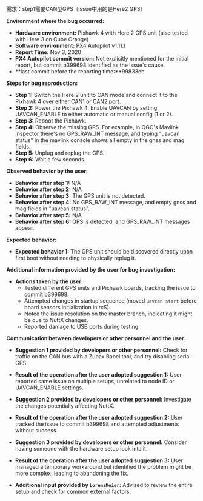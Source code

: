 需求：step1需要CAN型GPS（issue中用的是Here2 GPS）

**Environment where the bug occurred:**

- **Hardware environment:** Pixhawk 4 with Here 2 GPS unit (also tested with Here 3 on Cube Orange)
- **Software environment:** PX4 Autopilot v1.11.1
- **Report Time:** Nov 3, 2020
- **PX4 Autopilot commit version:** Not explicitly mentioned for the initial report, but commit b399698 identified as the issue's cause.
- **last commit before the reporting time:**99833eb

**Steps for bug reproduction:**

- **Step 1:** Switch the Here 2 unit to CAN mode and connect it to the Pixhawk 4 over either CAN1 or CAN2 port.
- **Step 2:** Power the Pixhawk 4. Enable UAVCAN by setting UAVCAN_ENABLE to either automatic or manual config (1 or 2).
- **Step 3:** Reboot the Pixhawk.
- **Step 4:** Observe the missing GPS. For example, in QGC's Mavlink Inspector there's no GPS_RAW_INT message, and typing "uavcan status" in the mavlink console shows all empty in the gnss and mag fields.
- **Step 5:** Unplug and replug the GPS.
- **Step 6:** Wait a few seconds.

**Observed behavior by the user:**

- **Behavior after step 1:** N/A
- **Behavior after step 2:** N/A
- **Behavior after step 3:** The GPS unit is not detected.
- **Behavior after step 4:** No GPS_RAW_INT message, and empty gnss and mag fields in "uavcan status".
- **Behavior after step 5:** N/A
- **Behavior after step 6:** GPS is detected, and GPS_RAW_INT messages appear.

**Expected behavior:**

- **Expected behavior 1:** The GPS unit should be discovered directly upon first boot without needing to physically replug it.

**Additional information provided by the user for bug investigation:**

- **Actions taken by the user:** 
  - Tested different GPS units and Pixhawk boards, tracking the issue to commit b399698.
  - Attempted changes in startup sequence (moved `uavcan start` before board sensors initialization in rcS).
  - Noted the issue resolution on the master branch, indicating it might be due to NuttX changes.
  - Reported damage to USB ports during testing.

**Communication between developers or other personnel and the user:**

- **Suggestion 1 provided by developers or other personnel:** Check for traffic on the CAN bus with a Zubax Babel tool, and try disabling serial GPS.
- **Result of the operation after the user adopted suggestion 1:** User reported same issue on multiple setups, unrelated to node ID or UAVCAN_ENABLE settings.
  
- **Suggestion 2 provided by developers or other personnel:** Investigate the changes potentially affecting NuttX.
- **Result of the operation after the user adopted suggestion 2:** User tracked the issue to commit b399698 and attempted adjustments without success.
  
- **Suggestion 3 provided by developers or other personnel:** Consider having someone with the hardware setup look into it.
- **Result of the operation after the user adopted suggestion 3:** User managed a temporary workaround but identified the problem might be more complex, leading to abandoning the fix.
  
- **Additional input provided by `LorenzMeier`:** Advised to review the entire setup and check for common external factors.
